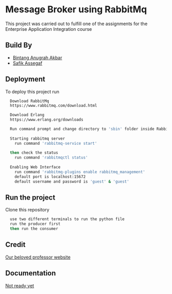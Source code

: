 
# Message Broker using RabbitMq

This project was carried out to fulfill one of the assignments for the Enterprise Application Integration course

## Build By

- [Bintang Anugrah Akbar](https://.github.com/bintangaakbar)
- [Safik Assegaf](https://github.com/safikassegaf)

## Deployment

To deploy this project run

```bash
  Download RabbitMq
  https://www.rabbitmq.com/download.html

  Download Erlang
  https://www.erlang.org/downloads
```

```bash
  Run command prompt and change directory to 'sbin' folder inside RabbitMq installation Folder
  
  Starting rabbitmq server
    run command 'rabbitmq-service start'
  
  then check the status
    run command 'rabbitmqctl status'
  
  Enabling Web Interface
    run command 'rabbitmq-plugins enable rabbitmq_management'
    default port is localhost:15672
    default username and password is 'guest' & 'guest'
```


## Run the project

Clone this repository

```bash
  use two different terminals to run the python file
  run the producer first
  then run the consumer
```
    
## Credit

[Our beloved professor website](https://ngodingdata.com/pengenalan-message-broker-dengan-rabbitmq/)


## Documentation

[Not ready yet](https://youtube.com)

